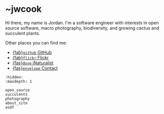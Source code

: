 # ~jwcook
Hi there, my name is Jordan. I'm a software engineer with interests in open source software, macro
photography, biodiversity, and growing cactus and succulent plants.

Other places you can find me:

* [{fab}`github` GitHub](https://github.com/JWCook)
* [{fab}`flickr` Flickr](https://flickr.com/photos/jcook83)
* [{fas}`dove` iNaturalist](https://www.inaturalist.org/observations?place_id=any&user_id=jkcook)
* [{fas}`envelope` Contact](mailto:jwcook@tilde.team)
<!-- * <a rel="me" href="https://tilde.zone/@jwcook"><i class="fa-brands fa-mastodon"></i> Mastodon</a> (maybe?) -->


<!-- Hidden ToC tree to populate sidebar -->
```{toctree}
:hidden:
:maxdepth: 1

open_source
succulents
photography
about_site
asdf
```
